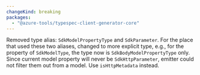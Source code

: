 ```yaml
---
changeKind: breaking
packages:
  - "@azure-tools/typespec-client-generator-core"
---
```


Removed type alias: `SdkModelPropertyType` and `SdkParameter`. For the place that used these two aliases, changed to more explicit type, e.g., for the property of `SdkModelType`, the type now is `SdkBodyModelPropertyType` only. Since current model property will never be `SdkHttpParameter`, emitter could not filter them out from a model. Use `isHttpMetadata` instead.